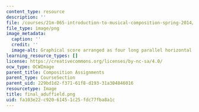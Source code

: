 ```yaml
---
content_type: resource
description: ''
file: /courses/21m-065-introduction-to-musical-composition-spring-2014/fa103e22c92061451c25fdc77fba8a1c_final_aduffield.png
file_type: image/png
image_metadata:
  caption: ''
  credit: ''
  image-alt: Graphical score arranged as four long parallel horizontal bars.
learning_resource_types: []
license: https://creativecommons.org/licenses/by-nc-sa/4.0/
ocw_type: OCWImage
parent_title: Composition Assignments
parent_type: CourseSection
parent_uid: 229bd1d2-f371-61f8-d193-31a304846016
resourcetype: Image
title: final_aduffield.png
uid: fa103e22-c920-6145-1c25-fdc77fba8a1c
---
```

